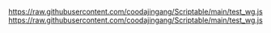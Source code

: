 https://raw.githubusercontent.com/coodajingang/Scriptable/main/test_wg.js
https://raw.githubusercontent.com/coodajingang/Scriptable/main/test_wg.js